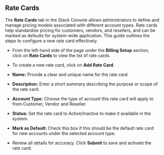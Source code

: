 ## Rate Cards

The **Rate Cards** tab in the Stack Console allows administrators to define and manage pricing models associated with different account types. Rate cards help standardize pricing for customers, vendors, and resellers, and can be marked as defaults for system-wide application. This guide outlines the steps to configure a new rate card effectively.

- From the left-hand side of the page under the **Billing Setup** section, click on **Rate Cards** to view the list of rate cards.
- To create a new rate card, click on **Add Rate Card**.

- **Name:** Provide a clear and unique name for the rate card.
- **Description:** Enter a short summary describing the purpose or scope of the rate card. 
- **Account Type:** Choose the type of account this rate card will apply to from Customer, Vendor and Reseller.
- **Status:** Set the rate card to Active/Inactive to make it available in the system.
- **Mark as Default:** Check this box if this should be the default rate card for new accounts under the selected account type.
- Review all details for accuracy. Click **Submit** to save and activate the rate card.

